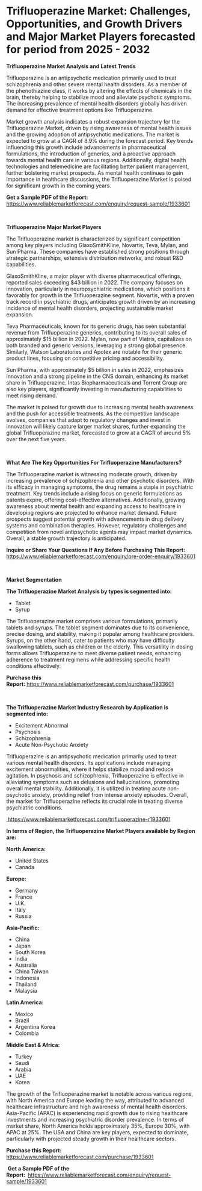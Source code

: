 <p><h1>Trifluoperazine Market: Challenges, Opportunities, and Growth Drivers and Major Market Players forecasted for period from 2025 - 2032</h1></p><p><strong>Trifluoperazine Market Analysis and Latest Trends</strong></p>
<p><p>Trifluoperazine is an antipsychotic medication primarily used to treat schizophrenia and other severe mental health disorders. As a member of the phenothiazine class, it works by altering the effects of chemicals in the brain, thereby helping to stabilize mood and alleviate psychotic symptoms. The increasing prevalence of mental health disorders globally has driven demand for effective treatment options like Trifluoperazine.</p><p>Market growth analysis indicates a robust expansion trajectory for the Trifluoperazine Market, driven by rising awareness of mental health issues and the growing adoption of antipsychotic medications. The market is expected to grow at a CAGR of 8.9% during the forecast period. Key trends influencing this growth include advancements in pharmaceutical formulations, the introduction of generics, and a proactive approach towards mental health care in various regions. Additionally, digital health technologies and telemedicine are facilitating better patient management, further bolstering market prospects. As mental health continues to gain importance in healthcare discussions, the Trifluoperazine Market is poised for significant growth in the coming years.</p></p>
<p><strong>Get a Sample PDF of the Report:&nbsp;</strong> <a href="https://www.reliablemarketforecast.com/enquiry/request-sample/1933601?utm_campaign=3541&utm_medium=2&utm_source=Github&utm_content=ia&utm_term=19042025&utm_id=trifluoperazine">https://www.reliablemarketforecast.com/enquiry/request-sample/1933601</a></p>
<p>&nbsp;</p>
<p><strong>Trifluoperazine Major Market Players</strong></p>
<p><p>The Trifluoperazine market is characterized by significant competition among key players including GlaxoSmithKline, Novartis, Teva, Mylan, and Sun Pharma. These companies have established strong positions through strategic partnerships, extensive distribution networks, and robust R&D capabilities.</p><p>GlaxoSmithKline, a major player with diverse pharmaceutical offerings, reported sales exceeding $43 billion in 2022. The company focuses on innovation, particularly in neuropsychiatric medications, which positions it favorably for growth in the Trifluoperazine segment. Novartis, with a proven track record in psychiatric drugs, anticipates growth driven by an increasing incidence of mental health disorders, projecting sustainable market expansion.</p><p>Teva Pharmaceuticals, known for its generic drugs, has seen substantial revenue from Trifluoperazine generics, contributing to its overall sales of approximately $15 billion in 2022. Mylan, now part of Viatris, capitalizes on both branded and generic versions, leveraging a strong global presence. Similarly, Watson Laboratories and Apotex are notable for their generic product lines, focusing on competitive pricing and accessibility.</p><p>Sun Pharma, with approximately $5 billion in sales in 2022, emphasizes innovation and a strong pipeline in the CNS domain, enhancing its market share in Trifluoperazine. Intas Biopharmaceuticals and Torrent Group are also key players, significantly investing in manufacturing capabilities to meet rising demand.</p><p>The market is poised for growth due to increasing mental health awareness and the push for accessible treatments. As the competitive landscape evolves, companies that adapt to regulatory changes and invest in innovation will likely capture larger market shares, further expanding the global Trifluoperazine market, forecasted to grow at a CAGR of around 5% over the next five years.</p></p>
<p>&nbsp;</p>
<p><strong>What Are The Key Opportunities For Trifluoperazine Manufacturers?</strong></p>
<p><p>The Trifluoperazine market is witnessing moderate growth, driven by increasing prevalence of schizophrenia and other psychotic disorders. With its efficacy in managing symptoms, the drug remains a staple in psychiatric treatment. Key trends include a rising focus on generic formulations as patents expire, offering cost-effective alternatives. Additionally, growing awareness about mental health and expanding access to healthcare in developing regions are projected to enhance market demand. Future prospects suggest potential growth with advancements in drug delivery systems and combination therapies. However, regulatory challenges and competition from novel antipsychotic agents may impact market dynamics. Overall, a stable growth trajectory is anticipated.</p></p>
<p><strong>Inquire or Share Your Questions If Any Before Purchasing This Report:</strong> <a href="https://www.reliablemarketforecast.com/enquiry/pre-order-enquiry/1933601?utm_campaign=3541&utm_medium=2&utm_source=Github&utm_content=ia&utm_term=19042025&utm_id=trifluoperazine">https://www.reliablemarketforecast.com/enquiry/pre-order-enquiry/1933601</a></p>
<p>&nbsp;</p>
<p><strong>Market Segmentation</strong></p>
<p><strong>The Trifluoperazine Market Analysis by types is segmented into:</strong></p>
<p><ul><li>Tablet</li><li>Syrup</li></ul></p>
<p><p>The Trifluoperazine market comprises various formulations, primarily tablets and syrups. The tablet segment dominates due to its convenience, precise dosing, and stability, making it popular among healthcare providers. Syrups, on the other hand, cater to patients who may have difficulty swallowing tablets, such as children or the elderly. This versatility in dosing forms allows Trifluoperazine to meet diverse patient needs, enhancing adherence to treatment regimens while addressing specific health conditions effectively.</p></p>
<p><strong>Purchase this Report:&nbsp;</strong><a href="https://www.reliablemarketforecast.com/purchase/1933601?utm_campaign=3541&utm_medium=2&utm_source=Github&utm_content=ia&utm_term=19042025&utm_id=trifluoperazine">https://www.reliablemarketforecast.com/purchase/1933601</a></p>
<p>&nbsp;</p>
<p><strong>The Trifluoperazine Market Industry Research by Application is segmented into:</strong></p>
<p><ul><li>Excitement Abnormal</li><li>Psychosis</li><li>Schizophrenia</li><li>Acute Non-Psychotic Anxiety</li></ul></p>
<p><p>Trifluoperazine is an antipsychotic medication primarily used to treat various mental health disorders. Its applications include managing excitement abnormalities, where it helps stabilize mood and reduce agitation. In psychosis and schizophrenia, Trifluoperazine is effective in alleviating symptoms such as delusions and hallucinations, promoting overall mental stability. Additionally, it is utilized in treating acute non-psychotic anxiety, providing relief from intense anxiety episodes. Overall, the market for Trifluoperazine reflects its crucial role in treating diverse psychiatric conditions.</p></p>
<p><a href="https://www.reliablemarketforecast.com/trifluoperazine-r1933601?utm_campaign=3541&utm_medium=2&utm_source=Github&utm_content=ia&utm_term=19042025&utm_id=trifluoperazine">&nbsp;https://www.reliablemarketforecast.com/trifluoperazine-r1933601</a></p>
<p><strong>In terms of Region, the Trifluoperazine Market Players available by Region are:</strong></p>
<p>
    <p> <strong> North America: </strong>
        <ul>
            <li>United States</li>
            <li>Canada</li>
        </ul>
        </p> 
    <p> <strong> Europe: </strong>
        <ul>
            <li>Germany</li>
            <li>France</li>
            <li>U.K.</li>
            <li>Italy</li>
            <li>Russia</li>
        </ul>
        </p> 
    <p> <strong> Asia-Pacific: </strong>
        <ul>
            <li>China</li>
            <li>Japan</li>
            <li>South Korea</li>
            <li>India</li>
            <li>Australia</li>
            <li>China Taiwan</li>
            <li>Indonesia</li>
            <li>Thailand</li>
            <li>Malaysia</li>
        </ul>
        </p> 
    <p> <strong> Latin America: </strong>
        <ul>
            <li>Mexico</li>
            <li>Brazil</li>
            <li>Argentina Korea</li>
            <li>Colombia</li>
        </ul>
        </p> 
    <p> <strong> Middle East & Africa: </strong>
        <ul>
            <li>Turkey</li>
            <li>Saudi</li>
            <li>Arabia</li>
            <li>UAE</li>
            <li>Korea</li>
        </ul>
    </p>
    </p>
<p><p>The growth of the Trifluoperazine market is notable across various regions, with North America and Europe leading the way, attributed to advanced healthcare infrastructure and high awareness of mental health disorders. Asia-Pacific (APAC) is experiencing rapid growth due to rising healthcare investments and increasing psychiatric disorder prevalence. In terms of market share, North America holds approximately 35%, Europe 30%, with APAC at 25%. The USA and China are key players, expected to dominate, particularly with projected steady growth in their healthcare sectors.</p></p>
<p><strong>Purchase this Report: </strong><a href="https://www.reliablemarketforecast.com/purchase/1933601?utm_campaign=3541&utm_medium=2&utm_source=Github&utm_content=ia&utm_term=19042025&utm_id=trifluoperazine">https://www.reliablemarketforecast.com/purchase/1933601</a></p>
<p>&nbsp;<strong>Get a Sample PDF of the Report:&nbsp;&nbsp;</strong><a href="https://www.reliablemarketforecast.com/enquiry/request-sample/1933601?utm_campaign=3541&utm_medium=2&utm_source=Github&utm_content=ia&utm_term=19042025&utm_id=trifluoperazine">https://www.reliablemarketforecast.com/enquiry/request-sample/1933601</a></p>
<p><strong></strong></p>
<p><p></p><p></p><p></p></p>